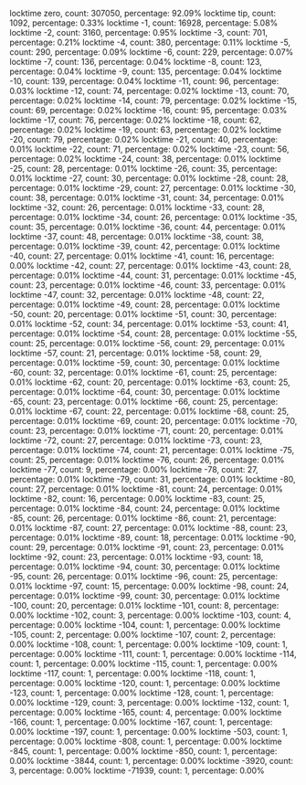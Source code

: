 locktime zero, count: 307050, percentage: 92.09%
locktime tip, count: 1092, percentage: 0.33%
locktime -1, count: 16928, percentage: 5.08%
locktime -2, count: 3160, percentage: 0.95%
locktime -3, count: 701, percentage: 0.21%
locktime -4, count: 380, percentage: 0.11%
locktime -5, count: 290, percentage: 0.09%
locktime -6, count: 229, percentage: 0.07%
locktime -7, count: 136, percentage: 0.04%
locktime -8, count: 123, percentage: 0.04%
locktime -9, count: 135, percentage: 0.04%
locktime -10, count: 139, percentage: 0.04%
locktime -11, count: 96, percentage: 0.03%
locktime -12, count: 74, percentage: 0.02%
locktime -13, count: 70, percentage: 0.02%
locktime -14, count: 79, percentage: 0.02%
locktime -15, count: 69, percentage: 0.02%
locktime -16, count: 95, percentage: 0.03%
locktime -17, count: 76, percentage: 0.02%
locktime -18, count: 62, percentage: 0.02%
locktime -19, count: 63, percentage: 0.02%
locktime -20, count: 79, percentage: 0.02%
locktime -21, count: 40, percentage: 0.01%
locktime -22, count: 71, percentage: 0.02%
locktime -23, count: 56, percentage: 0.02%
locktime -24, count: 38, percentage: 0.01%
locktime -25, count: 28, percentage: 0.01%
locktime -26, count: 35, percentage: 0.01%
locktime -27, count: 30, percentage: 0.01%
locktime -28, count: 28, percentage: 0.01%
locktime -29, count: 27, percentage: 0.01%
locktime -30, count: 38, percentage: 0.01%
locktime -31, count: 34, percentage: 0.01%
locktime -32, count: 26, percentage: 0.01%
locktime -33, count: 28, percentage: 0.01%
locktime -34, count: 26, percentage: 0.01%
locktime -35, count: 35, percentage: 0.01%
locktime -36, count: 44, percentage: 0.01%
locktime -37, count: 48, percentage: 0.01%
locktime -38, count: 38, percentage: 0.01%
locktime -39, count: 42, percentage: 0.01%
locktime -40, count: 27, percentage: 0.01%
locktime -41, count: 16, percentage: 0.00%
locktime -42, count: 27, percentage: 0.01%
locktime -43, count: 28, percentage: 0.01%
locktime -44, count: 31, percentage: 0.01%
locktime -45, count: 23, percentage: 0.01%
locktime -46, count: 33, percentage: 0.01%
locktime -47, count: 32, percentage: 0.01%
locktime -48, count: 22, percentage: 0.01%
locktime -49, count: 28, percentage: 0.01%
locktime -50, count: 20, percentage: 0.01%
locktime -51, count: 30, percentage: 0.01%
locktime -52, count: 34, percentage: 0.01%
locktime -53, count: 41, percentage: 0.01%
locktime -54, count: 28, percentage: 0.01%
locktime -55, count: 25, percentage: 0.01%
locktime -56, count: 29, percentage: 0.01%
locktime -57, count: 21, percentage: 0.01%
locktime -58, count: 29, percentage: 0.01%
locktime -59, count: 30, percentage: 0.01%
locktime -60, count: 32, percentage: 0.01%
locktime -61, count: 25, percentage: 0.01%
locktime -62, count: 20, percentage: 0.01%
locktime -63, count: 25, percentage: 0.01%
locktime -64, count: 30, percentage: 0.01%
locktime -65, count: 23, percentage: 0.01%
locktime -66, count: 25, percentage: 0.01%
locktime -67, count: 22, percentage: 0.01%
locktime -68, count: 25, percentage: 0.01%
locktime -69, count: 20, percentage: 0.01%
locktime -70, count: 23, percentage: 0.01%
locktime -71, count: 20, percentage: 0.01%
locktime -72, count: 27, percentage: 0.01%
locktime -73, count: 23, percentage: 0.01%
locktime -74, count: 21, percentage: 0.01%
locktime -75, count: 25, percentage: 0.01%
locktime -76, count: 26, percentage: 0.01%
locktime -77, count: 9, percentage: 0.00%
locktime -78, count: 27, percentage: 0.01%
locktime -79, count: 31, percentage: 0.01%
locktime -80, count: 27, percentage: 0.01%
locktime -81, count: 24, percentage: 0.01%
locktime -82, count: 16, percentage: 0.00%
locktime -83, count: 25, percentage: 0.01%
locktime -84, count: 24, percentage: 0.01%
locktime -85, count: 26, percentage: 0.01%
locktime -86, count: 21, percentage: 0.01%
locktime -87, count: 27, percentage: 0.01%
locktime -88, count: 23, percentage: 0.01%
locktime -89, count: 18, percentage: 0.01%
locktime -90, count: 29, percentage: 0.01%
locktime -91, count: 23, percentage: 0.01%
locktime -92, count: 23, percentage: 0.01%
locktime -93, count: 18, percentage: 0.01%
locktime -94, count: 30, percentage: 0.01%
locktime -95, count: 26, percentage: 0.01%
locktime -96, count: 25, percentage: 0.01%
locktime -97, count: 15, percentage: 0.00%
locktime -98, count: 24, percentage: 0.01%
locktime -99, count: 30, percentage: 0.01%
locktime -100, count: 20, percentage: 0.01%
locktime -101, count: 8, percentage: 0.00%
locktime -102, count: 3, percentage: 0.00%
locktime -103, count: 4, percentage: 0.00%
locktime -104, count: 1, percentage: 0.00%
locktime -105, count: 2, percentage: 0.00%
locktime -107, count: 2, percentage: 0.00%
locktime -108, count: 1, percentage: 0.00%
locktime -109, count: 1, percentage: 0.00%
locktime -111, count: 1, percentage: 0.00%
locktime -114, count: 1, percentage: 0.00%
locktime -115, count: 1, percentage: 0.00%
locktime -117, count: 1, percentage: 0.00%
locktime -118, count: 1, percentage: 0.00%
locktime -120, count: 1, percentage: 0.00%
locktime -123, count: 1, percentage: 0.00%
locktime -128, count: 1, percentage: 0.00%
locktime -129, count: 3, percentage: 0.00%
locktime -132, count: 1, percentage: 0.00%
locktime -165, count: 4, percentage: 0.00%
locktime -166, count: 1, percentage: 0.00%
locktime -167, count: 1, percentage: 0.00%
locktime -197, count: 1, percentage: 0.00%
locktime -503, count: 1, percentage: 0.00%
locktime -808, count: 1, percentage: 0.00%
locktime -845, count: 1, percentage: 0.00%
locktime -850, count: 1, percentage: 0.00%
locktime -3844, count: 1, percentage: 0.00%
locktime -3920, count: 3, percentage: 0.00%
locktime -71939, count: 1, percentage: 0.00%